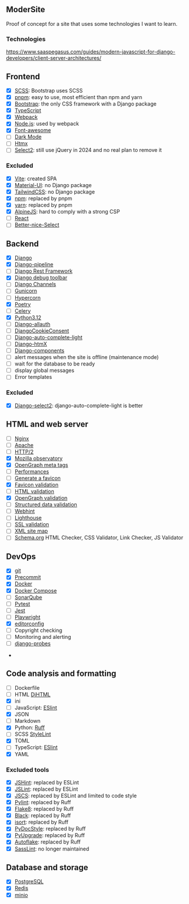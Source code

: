 ModerSite
---------

Proof of concept for a site that uses some technologies I want to learn.

### Technologies

https://www.saaspegasus.com/guides/modern-javascript-for-django-developers/client-server-architectures/

## Frontend

- [X] [SCSS](https://sass-lang.com/): Bootstrap uses SCSS
- [X] [pnpm](https://pnpm.io/): easy to use, most efficient than npm and yarn
- [X] [Bootstrap](https://getbootstrap.com/): the only CSS framework with a Django package
- [X] [TypeScript](https://www.typescriptlang.org/)
- [X] [Webpack](https://webpack.js.org/)
- [X] [Node.js](https://nodejs.org/): used by webpack
- [X] [Font-awesome](https://fontawesome.com/)
- [ ] [Dark Mode](https://developer.mozilla.org/en-US/docs/Web/CSS/@media/prefers-color-scheme)
- [ ] [Htmx](https://htmx.org/)
- [ ] [Select2](https://select2.org/): still use jQuery in 2024 and no real plan to remove it

### Excluded
- [X] [Vite](https://vitejs.dev/): created SPA
- [X] [Material-UI](https://material-ui.com/): no Django package
- [X] [TailwindCSS](https://tailwindcss.com/): no Django package
- [X] [npm](https://www.npmjs.com/): replaced by pnpm
- [X] [yarn](https://yarnpkg.com/): replaced by pnpm
- [X] [AlpineJS](https://alpinejs.dev/): hard to comply with a strong CSP
- [ ] [React](https://react.dev/)
- [ ] [Better-nice-Select](https://kevingostomski.github.io/better-nice-select/documentation/options)

## Backend

- [X] [Django](https://www.djangoproject.com/)
- [X] [Django-pipeline](https://django-pipeline.readthedocs.io/en/stable/)
- [ ] [Django Rest Framework](https://www.django-rest-framework.org/)
- [X] [Django debug toolbar](https://django-debug-toolbar.readthedocs.io/en/stable/)
- [ ] [Django Channels](https://channels.readthedocs.io/en/stable/)
- [ ] [Gunicorn](https://gunicorn.org/)
- [ ] [Hypercorn](https://hypercorn.readthedocs.io/en/stable/)
- [X] [Poetry](https://python-poetry.org/)
- [ ] [Celery](https://docs.celeryproject.org/en/stable/)
- [X] [Python3.12](https://www.python.org/)
- [ ] [Django-allauth](https://django-allauth.readthedocs.io/en/latest/)
- [ ] [DjangoCookieConsent](https://django-cookie-consent.readthedocs.io/en/latest/)
- [ ] [Django-auto-complete-light](https://django-autocomplete-light.readthedocs.io/en/master/)
- [ ] [Django-htmX](https://django-htmx.readthedocs.io/en/latest/)
- [ ] [Django-components](https://django-components.readthedocs.io/en/latest/)
- [ ] alert messages when the site is offline (maintenance mode)
- [ ] wait for the database to be ready
- [ ] display global messages
- [ ] Error templates

### Excluded

- [X] [Django-select2](https://django-select2.readthedocs.io/en/latest/): django-auto-complete-light is better

## HTML and web server

- [ ] [Nginx](https://www.nginx.com/)
- [ ] [Apache](https://httpd.apache.org/)
- [ ] [HTTP/2](https://http2.github.io/)
- [X] [Mozilla observatory](https://observatory.mozilla.org/)
- [X] [OpenGraph meta tags](https://ogp.me/)
- [ ] [Performances](https://web.dev/)
- [ ] [Generate a favicon](https://favicon.io/favicon-generator/)
- [X] [Favicon validation](https://realfavicongenerator.net/favicon_checker)
- [ ] [HTML validation](https://html5.validator.nu/)
- [X] [OpenGraph validation](https://www.opengraph.xyz/)
- [ ] [Structured data validation](https://search.google.com/structured-data/testing-tool)
- [ ] [Webhint](https://webhint.io/)
- [ ] [Lighthouse](https://developers.google.com/web/tools/lighthouse)
- [ ] [SSL validation](https://www.ssllabs.com/ssltest/)
- [ ] [XML site map](https://www.xml-sitemaps.com/)
- [ ] [Schema.org](https://schema.org/)
HTML Checker, CSS Validator, Link Checker, JS Validator

## DevOps

- [X] [git](https://git-scm.com/)
- [X] [Precommit](https://pre-commit.com/)
- [X] [Docker](https://www.docker.com/)
- [X] [Docker Compose](https://docs.docker.com/compose/)
- [ ] [SonarQube](https://www.sonarqube.org/)
- [ ] [Pytest](https://docs.pytest.org/en/stable/)
- [ ] [Jest](https://jestjs.io/)
- [ ] [Playwright](https://playwright.dev/)
- [X] [editorconfig](https://editorconfig.org/)
- [ ] Copyright checking
- [ ] Monitoring and alerting
- [ ] [django-probes](https://github.com/painless-software/django-probes)
-

## Code analysis and formatting

- [ ] Dockerfile
- [ ] HTML [DjHTML](https://github.com/rtts/djhtml)
- [X] ini
- [ ] JavaScript:  [ESlint](https://eslint.org/)
- [X] JSON
- [ ] Markdown
- [X] Python: [Ruff](https://docs.astral.sh/ruff/)
- [ ] SCSS [StyleLint](https://stylelint.io/)
- [X] TOML
- [ ] TypeScript:  [ESlint](https://eslint.org/)
- [X] YAML

### Excluded tools

- [X] [JSHint](https://jshint.com/): replaced by ESLint
- [X] [JSLint](https://www.jslint.com/): replaced by ESLint
- [X] [JSCS](https://jscs.dev/): replaced by ESLint and limited to code style
- [X] [Pylint](https://pylint.pycqa.org/): replaced by Ruff
- [X] [Flake8](https://flake8.pycqa.org/en/latest/): replaced by Ruff
- [X] [Black](https://black.readthedocs.io/en/stable/): replaced by Ruff
- [X] [isort](https://pycqa.github.io/isort/): replaced by Ruff
- [X] [PyDocStyle](https://www.pydocstyle.org/en/stable/): replaced by Ruff
- [X] [PyUpgrade](https://pypi.org/project/pyupgrade/): replaced by Ruff
- [X] [Autoflake](https://pypi.org/project/autoflake/): replaced by Ruff
- [X] [SassLint](https://www.npmjs.com/package/sass-lint): no longer maintained

## Database and storage

- [X] [PostgreSQL](https://www.postgresql.org/)
- [X] [Redis](https://redis.io/)
- [X] [minio](https://min.io/)
